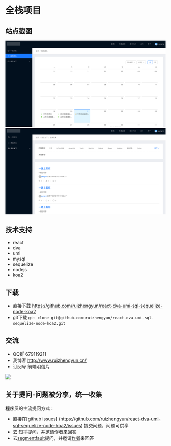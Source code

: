 # 全栈项目

## 站点截图
![我的待办](./screen-images/todo.png)
![文章](./screen-images/article.png)


## 技术支持

- react
- dva
- umi
- mysql
- sequelize
- nodejs 
- koa2



## 下载

* 直接下载 https://github.com/ruizhengyun/react-dva-umi-sql-sequelize-node-koa2
* git下载 `git clone git@github.com:ruizhengyun/react-dva-umi-sql-sequelize-node-koa2.git`


## 交流

* QQ群   679119211
* 我博客  http://www.ruizhengyun.cn/
* 订阅号  前端明信片
 
<img src="http://ruizhengyun.cn/tutorial/javascript_algorithm/asset/qrcode.jpg" width="200" />


## 关于提问-问题被分享，统一收集

程序员的主流提问方式：
* 直接在[github issues] (https://github.com/ruizhengyun/react-dva-umi-sql-sequelize-node-koa2/issues) 提交问题，问题可供享
* 去 [知乎](https://www.zhihu.com/)提问，并邀请[作者](https://www.zhihu.com/people/ruizhengyun)来回答
* 去[segmentfault](https://segmentfault.com/)提问，并邀请[作者](https://segmentfault.com/u/jianghuzaijian)来回答